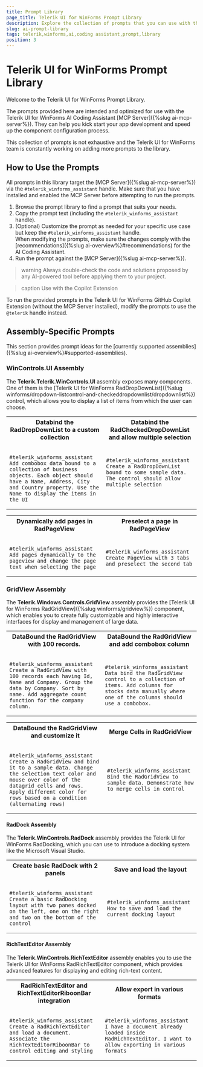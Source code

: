 ```yaml
---
title: Prompt Library
page_title: Telerik UI for WinForms Prompt Library
description: Explore the collection of prompts that you can use with the Telerik UI for WinForms AI Coding Assistant.
slug: ai-prompt-library
tags: telerik,winforms,ai,coding assistant,prompt,library
position: 3
---
```


# Telerik UI for WinForms Prompt Library

Welcome to the Telerik UI for WinForms Prompt Library.

The prompts provided here are intended and optimized for use with the Telerik UI for WinForms AI Coding Assistant [MCP Server]({%slug ai-mcp-server%}). They can help you kick start your app development and speed up the component configuration process.

This collection of prompts is not exhaustive and the Telerik UI for WinForms team is constantly working on adding more prompts to the library.

## How to Use the Prompts

All prompts in this library target the [MCP Server]({%slug ai-mcp-server%}) via the `#telerik_winforms_assistant` handle. Make sure that you have installed and enabled the MCP Server before attempting to run the prompts.

1. Browse the prompt library to find a prompt that suits your needs.
2. Copy the prompt text (including the `#telerik_winforms_assistant` handle).
3. (Optional) Customize the prompt as needed for your specific use case but keep the `#telerik_winforms_assistant` handle.<br/>When modifying the prompts, make sure the changes comply with the [recommendations]({%slug ai-overview%}#recommendations) for the AI Coding Assistant.
4. Run the prompt against the [MCP Server]({%slug ai-mcp-server%}).

>warning Always double-check the code and solutions proposed by any AI-powered tool before applying them to your project.

>caption Use with the Copilot Extension

To run the provided prompts in the Telerik UI for WinForms GitHub Copilot Extension (without the MCP Server installed), modify the prompts to use the `@telerik` handle instead.

## Assembly-Specific Prompts

This section provides prompt ideas for the [currently supported assemblies]({%slug ai-overview%}#supported-assemblies).

### WinControls.UI Assembly

The __Telerik.Telerik.WinControls.UI__ assembly exposes many components. One of them is the [Telerik UI for WinForms RadDropDownList]({%slug winforms/dropdown-listcontrol-and-checkeddropdownlist/dropdownlist%}) control, which allows you to display a list of items from which the user can choose.

<table>
<tr>
<th>Databind the RadDropDownList to a custom collection</th>
<th>Databind the RadCheckedDropDownList and allow multiple selection</th>
</tr>
<tr>  
<td>
<pre><code>
#telerik_winforms_assistant Add combobox data bound to a collection of business objects. Each object should have a Name, Address, City and Country property. Use the Name to display the items in the UI
</code></pre>
</td>
<td>
<pre><code>
#telerik_winforms_assistant Create a RadDropDownList bound to some sample data. The control should allow multiple selection 
        
</code></pre>
</td>
</tr>   
</table>
<table>
<tr>
<th>Dynamically add pages in RadPageView</th>
<th>Preselect a page in RadPageView</th>
</tr>
<tr>  
<td>
<pre><code>
#telerik_winforms_assistant Add pages dynamically to the pageview and change the page text when selecting the page
</code></pre>
</td>
<td>
<pre><code>
#telerik_winforms_assistant Create PageView with 3 tabs and preselect the second tab
</code></pre>
</td>
</tr>   
</table> 

### GridView Assembly

The __Telerik.Windows.Controls.GridView__ assembly provides the [Telerik UI for WinForms RadGridView]({%slug winforms/gridview%}) component, which enables you to create fully customizable and highly interactive interfaces for display and management of large data.

<table>
<tr>
<th>DataBound the RadGridView with 100 records.</th>
<th>DataBound the RadGridView and add combobox column</th>
</tr>
<tr>
<td>
<pre><code>
#telerik_winforms_assistant Create a RadGridView with 100 records each having Id, Name and Company. Group the data by Company. Sort by name. Add aggregate count function for the company column.
</code></pre>
</td>
<td>
<pre><code>
#telerik_winforms_assistant Data bind the RadGridView control to a collection of items. Add columns for stocks data manually where one of the columns should use a combobox.
</code></pre>
</td>
</tr>   
</table>
<table>
<tr>
<th>DataBound the RadGridView and customize it</th>
<th>Merge Cells in RadGridView</th>
</tr>
<tr>
<td>
<pre><code>
#telerik_winforms_assistant Create a RadGridView and bind it to a sample data. Change the selection text color and mouse over color of the datagrid cells and rows. Apply different color for rows based on a condition (alternating rows)
</code></pre>
</td>
<td>
<pre><code>
#telerik_winforms_assistant Bind the RadGridView to sample data. Demonstrate how to merge cells in control
</code></pre>
</td>
</tr>   
</table>

#### RadDock Assembly

The __Telerik.WinControls.RadDock__ assembly provides the Telerik UI for WinForms RadDocking, which you can use to introduce a docking system like the Microsoft Visual Studio.

<table>
<tr>
<th>Create basic RadDock with 2 panels</th>
<th>Save and load the layout</th>
</tr>
<tr>
<td>
<pre><code>
#telerik_winforms_assistant Create a basic RadDocking layout with two panes docked on the left, one on the right and two on the bottom of the control
</code></pre>
</td>
<td>
<pre><code>
#telerik_winforms_assistant How to save and load the current docking layout
</code></pre>
</td>
</tr>   
</table>  


#### RichTextEditor Assembly

The __Telerik.WinControls.RichTextEditor__ assembly enables you to use the Telerik UI for WinForms RadRichTextEditor component, which provides advanced features for displaying and editing rich-text content.

<table>
<tr>
<th>RadRichTextEditor and RichTextEditorRiboonBar integration</th>
<th>Allow export in various formats</th>
</tr>
<tr>
<td>
<pre><code>
#telerik_winforms_assistant Create a RadRichTextEditor and load a document. Associate the RichTextEditorRiboonBar to control editing and styling
</code></pre>
</td>
<td>
<pre><code>
#telerik_winforms_assistant I have a document already loaded inside RadRichTextEditor. I want to allow exporting in various formats
</code></pre>
</td>
</tr>   
</table>  





